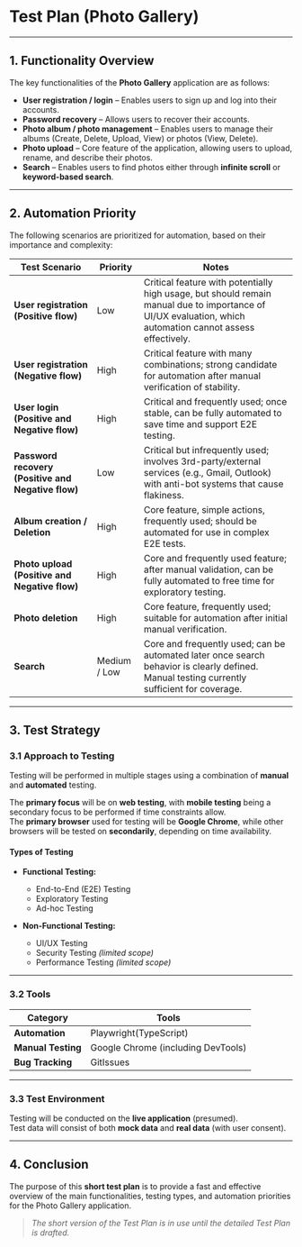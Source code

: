 # Test Plan (Photo Gallery)

---

## 1. Functionality Overview

The key functionalities of the **Photo Gallery** application are as follows:

- **User registration / login** – Enables users to sign up and log into their accounts.  
- **Password recovery** – Allows users to recover their accounts.  
- **Photo album / photo management** – Enables users to manage their albums (Create, Delete, Upload, View) or photos (View, Delete).  
- **Photo upload** – Core feature of the application, allowing users to upload, rename, and describe their photos.  
- **Search** – Enables users to find photos either through **infinite scroll** or **keyword-based search**.

---

## 2. Automation Priority

The following scenarios are prioritized for automation, based on their importance and complexity:

| Test Scenario | Priority | Notes |
|----------------|-----------|-------|
| **User registration (Positive flow)** | Low | Critical feature with potentially high usage, but should remain manual due to importance of UI/UX evaluation, which automation cannot assess effectively. |
| **User registration (Negative flow)** | High | Critical feature with many combinations; strong candidate for automation after manual verification of stability. |
| **User login (Positive and Negative flow)** | High | Critical and frequently used; once stable, can be fully automated to save time and support E2E testing. |
| **Password recovery (Positive and Negative flow)** | Low | Critical but infrequently used; involves 3rd-party/external services (e.g., Gmail, Outlook) with anti-bot systems that cause flakiness. |
| **Album creation / Deletion** | High | Core feature, simple actions, frequently used; should be automated for use in complex E2E tests. |
| **Photo upload (Positive and Negative flow)** | High | Core and frequently used feature; after manual validation, can be fully automated to free time for exploratory testing. |
| **Photo deletion** | High | Core feature, frequently used; suitable for automation after initial manual verification. |
| **Search** | Medium / Low | Core and frequently used; can be automated later once search behavior is clearly defined. Manual testing currently sufficient for coverage. |

---

## 3. Test Strategy

### 3.1 Approach to Testing

Testing will be performed in multiple stages using a combination of **manual** and **automated** testing.

The **primary focus** will be on **web testing**, with **mobile testing** being a secondary focus to be performed if time constraints allow.  
The **primary browser** used for testing will be **Google Chrome**, while other browsers will be tested on **secondarily**, depending on time availability.


#### Types of Testing

- **Functional Testing:**  
  - End-to-End (E2E) Testing  
  - Exploratory Testing  
  - Ad-hoc Testing  

- **Non-Functional Testing:**  
  - UI/UX Testing  
  - Security Testing *(limited scope)*  
  - Performance Testing *(limited scope)*

---

### 3.2 Tools

| Category | Tools |
|-----------|--------|
| **Automation** | Playwright(TypeScript) |
| **Manual Testing** | Google Chrome (including DevTools)|
| **Bug Tracking** | GitIssues |

---

### 3.3 Test Environment

Testing will be conducted on the **live application** (presumed).  
Test data will consist of both **mock data** and **real data** (with user consent).

---

## 4. Conclusion

The purpose of this **short test plan** is to provide a fast and effective overview of the main functionalities, testing types, and automation priorities for the Photo Gallery application.

> *The short version of the Test Plan is in use until the detailed Test Plan is drafted.*




